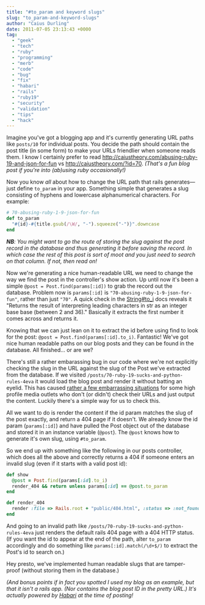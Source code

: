 ```yaml
---
title: "#to_param and keyword slugs"
slug: "to_param-and-keyword-slugs"
author: "Caius Durling"
date: 2011-07-05 23:13:43 +0000
tag:
  - "geek"
  - "tech"
  - "ruby"
  - "programming"
  - "merb"
  - "code"
  - "bug"
  - "fix"
  - "habari"
  - "rails"
  - "ruby19"
  - "security"
  - "validation"
  - "tips"
  - "hack"
---
```


Imagine you've got a blogging app and it's currently generating URL paths like `posts/10` for individual posts. You decide the path should contain the post title (in some form) to make your URLs friendlier when someone reads them. I know I certainly prefer to read <http://caiustheory.com/abusing-ruby-19-and-json-for-fun> vs <http://caiustheory.com/?id=70>. *(That's a fun blog post if you're into (ab)using ruby occasionally!)*

Now you know *all* about how to change the URL path that rails generates—just define `to_param` in your app. Something simple that generates a slug consisting of hyphens and lowercase alphanumerical characters. For example:

```ruby
# 70-abusing-ruby-1-9-json-for-fun
def to_param
  "#{id}-#{title.gsub(/\W/, "-").squeeze("-")}".downcase
end
```

***NB**: You might want to go the route of storing the slug against the post record in the database and thus generating it before saving the record. In which case the rest of this post is sort of moot and you just need to search on that column. If not, then read on!*

Now we're generating a nice human-readable URL we need to change the way we find the post in the controller's show action. Up until now it's been a simple `@post = Post.find(params[:id])` to grab the record out the database. Problem now is `params[:id]` is `"70-abusing-ruby-1-9-json-for-fun"`, rather than just `"70"`. A quick check in the [String#to_i][] docs reveals it "Returns the result of interpreting leading characters in str as an integer base base (between 2 and 36)." Basically it extracts the first number it comes across and returns it.

[String#to_i]: http://ruby-doc.org/core/classes/String.html#M001149

Knowing that we can just lean on it to extract the id before using find to look for the post: `@post = Post.find(params[:id].to_i)`. Fantastic! We've got nice human readable paths on our blog posts and they can be found in the database. All finished… or are we?

There's still a rather embarassing bug in our code where we're not explicitly checking the slug in the URL against the slug of the Post we've extracted from the database. If we visited `/posts/70-ruby-19-sucks-and-python-rules-4eva` it would load the blog post and render it without batting an eyelid. This has caused [rather a few embarrassing situations][dumbass_cms] for some high profile media outlets who don't (or didn't) check their URLs and just output the content. Luckily there's a simple way for us to check this.

[dumbass_cms]: http://www.niemanlab.org/2011/04/how-url-spoofing-can-put-libelous-words-into-news-orgs-mouths/

All we want to do is render the content if the id param matches the slug of the post exactly, and return a 404 page if it doesn't. We already know the id param (`params[:id]`) and have pulled the Post object out of the database and stored it in an instance variable (`@post`). The `@post` knows how to generate it's own slug, using `#to_param`.

So we end up with something like the following in our posts controller, which does all the above and correctly returns a 404 if someone enters an invalid slug (even if it starts with a valid post id):

```ruby
def show
  @post = Post.find(params[:id].to_i)
  render_404 && return unless params[:id] == @post.to_param
end

def render_404
  render :file => Rails.root + "public/404.html", :status => :not_found
end
```

And going to an invalid path like `/posts/70-ruby-19-sucks-and-python-rules-4eva` just renders the default rails 404 page with a 404 HTTP status. (If you want the id to appear at the end of the path, alter `to_param` accordingly and do something like `params[:id].match(/\d+$/)` to extract the Post's id to search on.)

Hey presto, we've implemented human readable slugs that are tamper-proof (without storing them in the database.)

*(And bonus points if in fact you spotted I used my blog as an example, but that it isn't a rails app. (Nor contains the blog post ID in the pretty URL.) It's actually powered by [Habari][] at the time of posting!*

[Habari]: http://habariproject.org/

